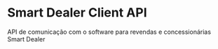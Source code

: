 # Smart Dealer Client API
API de comunicação com o software para revendas e concessionárias Smart Dealer
